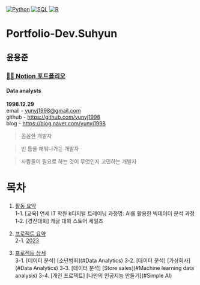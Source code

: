         
            
[![Python](https://img.shields.io/badge/-Python-3776AB?style=flat-square&logo=python&logoColor=white)](https://github.com/<yunyj1998>)
[![SQL](https://img.shields.io/badge/-SQL-4479A1?style=flat-square&logo=postgresql&logoColor=white)](https://github.com/<yunyj1998>)
[![R](https://img.shields.io/badge/-R-276DC3?style=flat-square&logo=R&logoColor=white)](https://github.com/<yunyj1998>)

# Portfolio-Dev.Suhyun

## 윤용준  

### [👩‍💻 Notion 포트폴리오](https://www.notion.so/MR-_YUN-100d23b1a85b42d2b9e29262f02e9011)

#### Data analysts 

**1998.12.29**  
email - yunyj1998@gmail.com  
github - https://github.com/yunyj1998  
blog - https://blog.naver.com/yunyj1998   

> 꼼꼼한 개발자

> 빈 틈을 채워나가는 개발자

> 사람들이 필요로 하는 것이 무엇인지 고민하는 개발자

# **목차**
1. [활동 요약](#활동-요약)  
  1-1. [교육]  연세 IT 학원 k디지털 트레이닝 과정명:  Ai를 활용한 빅데이터 분석 과정       
  1-2. [경진대회] 캐글 대회 스토어 세일즈 
  
2. [프로젝트 요약](#프로젝트-요약)  
  2-1. [2023](#2023)  
  
3. [프로젝트 상세](#프로젝트-상세)  
  3-1. [데이터 분석] [소년범죄](#Data Analytics)
  3-2. [데이터 분석] [가상회사](#Data Analytics)
  3-3. [데이터 분석] [Store sales](#Machine learning data analysis)
  3-4. [개인 프로젝트] [나만의 인공지능 만들기](#Simple AI)
 

  
